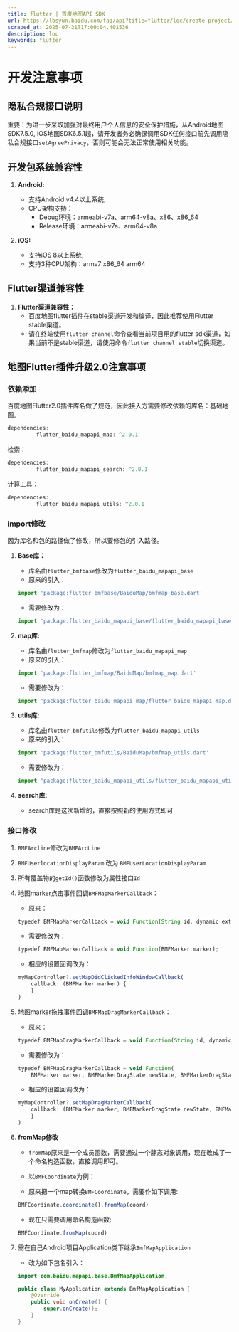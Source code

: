 ```yaml
---
title: flutter | 百度地图API SDK
url: https://lbsyun.baidu.com/faq/api?title=flutter/loc/create-project/note
scraped_at: 2025-07-31T17:09:04.401536
description: loc
keywords: flutter
---
```


# 开发注意事项

## 隐私合规接口说明

重要：为进一步采取加强对最终用户个人信息的安全保护措施，从Android地图SDK7.5.0, iOS地图SDK6.5.1起，请开发者务必确保调用SDK任何接口前先调用隐私合规接口`setAgreePrivacy`，否则可能会无法正常使用相关功能。

## 开发包系统兼容性

1. **Android:**
    - 支持Android v4.4以上系统;
    - CPU架构支持：
        - Debug环境：armeabi-v7a、arm64-v8a、x86、x86_64
        - Release环境：armeabi-v7a、arm64-v8a

2. **iOS:**
    - 支持iOS 8以上系统;
    - 支持3种CPU架构：armv7 x86_64 arm64

## Flutter渠道兼容性

1. **Flutter渠道兼容性：**
    - 百度地图flutter插件在stable渠道开发和编译，因此推荐使用Flutter stable渠道。
    - 请在终端使用`flutter channel`命令查看当前项目用的flutter sdk渠道，如果当前不是stable渠道，请使用命令`flutter channel stable`切换渠道。

## 地图Flutter插件升级2.0注意事项

### 依赖添加

百度地图Flutter2.0插件库名做了规范，因此接入方需要修改依赖的库名：基础地图。
```javascript
dependencies:
         flutter_baidu_mapapi_map: ^2.0.1
```
检索：
```javascript
dependencies:
         flutter_baidu_mapapi_search: ^2.0.1
```
计算工具：
```javascript
dependencies:
         flutter_baidu_mapapi_utils: ^2.0.1
```
### import修改

因为库名和包的路径做了修改，所以要修包的引入路径。

1. **Base库：**
    - 库名由`flutter_bmfbase`修改为`flutter_baidu_mapapi_base`
    - 原来的引入：

    ```javascript
    import 'package:flutter_bmfbase/BaiduMap/bmfmap_base.dart'
    ```
    - 需要修改为：

    ```javascript
    import 'package:flutter_baidu_mapapi_base/flutter_baidu_mapapi_base.dart'
    ```
2. **map库:**
    - 库名由`flutter_bmfmap`修改为`flutter_baidu_mapapi_map`
    - 原来的引入：

    ```javascript
    import 'package:flutter_bmfmap/BaiduMap/bmfmap_map.dart'
    ```
    - 需要修改为：

    ```javascript
    import 'package:flutter_baidu_mapapi_map/flutter_baidu_mapapi_map.dart'
    ```
3. **utils库:**
    - 库名由`flutter_bmfutils`修改为`flutter_baidu_mapapi_utils`
    - 原来的引入：

    ```javascript
    import 'package:flutter_bmfutils/BaiduMap/bmfmap_utils.dart'
    ```
    - 需要修改为：

    ```javascript
    import 'package:flutter_baidu_mapapi_utils/flutter_baidu_mapapi_utils.dart'
    ```
4. **search库:**
    - search库是这次新增的，直接按照新的使用方式即可

### 接口修改

1. `BMFArcline`修改为`BMFArcLine`
2. `BMFUserlocationDisplayParam` 改为 `BMFUserLocationDisplayParam`
3. 所有覆盖物的`getId()`函数修改为属性接口`Id`
4. 地图marker点击事件回调`BMFMapMarkerCallback`：

    - 原来：

    ```javascript
    typedef BMFMapMarkerCallback = void Function(String id, dynamic extra);
    ```
    - 需要修改为：

    ```javascript
    typedef BMFMapMarkerCallback = void Function(BMFMarker marker);
    ```
    - 相应的设置回调改为：

    ```javascript
    myMapController?.setMapDidClickedInfoWindowCallback(
        callback: (BMFMarker marker) {
        }
    )
    ```
5. 地图marker拖拽事件回调`BMFMapDragMarkerCallback`：

    - 原来：

    ```javascript
    typedef BMFMapDragMarkerCallback = void Function(String id, dynamic extra);
    ```
    - 需要修改为：

    ```javascript
    typedef BMFMapDragMarkerCallback = void Function(
        BMFMarker marker, BMFMarkerDragState newState, BMFMarkerDragState oldState);
    ```
    - 相应的设置回调改为：

    ```javascript
    myMapController?.setMapDragMarkerCallback(
        callback: (BMFMarker marker, BMFMarkerDragState newState, BMFMarkerDragState oldState) {
        }
    )
    ```
6. **fromMap修改**
    - `fromMap`原来是一个成员函数，需要通过一个静态对象调用，现在改成了一个命名构造函数，直接调用即可。
    - 以`BMFCoordinate`为例：

    - 原来把一个map转换`BMFCoordinate`，需要作如下调用:

    ```javascript
    BMFCoordinate.coordinate().fromMap(coord)
    ```
    - 现在只需要调用命名构造函数:

    ```javascript
    BMFCoordinate.fromMap(coord)
    ```
7. 需在自己Android项目Application类下继承`BmfMapApplication` 

    - 改为如下包名引入：

    ```java
    import com.baidu.mapapi.base.BmfMapApplication;

    public class MyApplication extends BmfMapApplication {
        @Override
        public void onCreate() {
            super.onCreate();
        }
    }
    ```